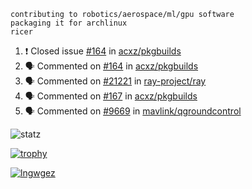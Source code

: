 ```
contributing to robotics/aerospace/ml/gpu software
packaging it for archlinux
ricer
```

<!--START_SECTION:activity-->
1. ❗️ Closed issue [#164](https://github.com/acxz/pkgbuilds/issues/164) in [acxz/pkgbuilds](https://github.com/acxz/pkgbuilds)
2. 🗣 Commented on [#164](https://github.com/acxz/pkgbuilds/issues/164) in [acxz/pkgbuilds](https://github.com/acxz/pkgbuilds)
3. 🗣 Commented on [#21221](https://github.com/ray-project/ray/issues/21221) in [ray-project/ray](https://github.com/ray-project/ray)
4. 🗣 Commented on [#167](https://github.com/acxz/pkgbuilds/issues/167) in [acxz/pkgbuilds](https://github.com/acxz/pkgbuilds)
5. 🗣 Commented on [#9669](https://github.com/mavlink/qgroundcontrol/issues/9669) in [mavlink/qgroundcontrol](https://github.com/mavlink/qgroundcontrol)
<!--END_SECTION:activity-->


![statz](https://github-readme-stats.vercel.app/api?username=acxz&include_all_commits=true&show_icons=true)

[![trophy](https://github-profile-trophy.vercel.app/?username=acxz)](https://github.com/ryo-ma/github-profile-trophy)

[![lngwgez](https://github-readme-stats.vercel.app/api/top-langs/?username=acxz&layout=compact)](https://github.com/acxz/github-readme-stats)


<!--
**acxz/acxz** is a ✨ _special_ ✨ repository because its `README.md` (this file) appears on your GitHub profile.

Here are some ideas to get you started:

- 🔭 I’m currently working on ...
- 🌱 I’m currently learning ...
- 👯 I’m looking to collaborate on ...
- 🤔 I’m looking for help with ...
- 💬 Ask me about ...
- 📫 How to reach me: ...
- 😄 Pronouns: ...
- ⚡ Fun fact: ...
-->
